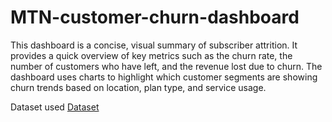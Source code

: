 # MTN-customer-churn-dashboard
This dashboard is a concise, visual summary of subscriber attrition. It provides a quick overview of key metrics such as the churn rate, the number of customers who have left, and the revenue lost due to churn.  The dashboard uses charts to highlight which customer segments are showing churn trends based on location, plan type, and service usage.

Dataset used
<a href="https://github.com/MujeebAlli-O/MTN-customer-churn-dashboard/blob/main/mtn_customer_churn.csv">Dataset</a>

